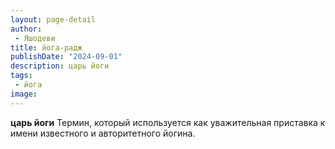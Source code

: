 ```yaml
---
layout: page-detail
author:
 - Яшодеви
title: йога-радж
publishDate: "2024-09-01"
description: царь йоги
tags:
 - йога
image: 
---
```


__царь йоги__
Термин, который используется как уважительная приставка к имени известного и авторитетного йогина.

